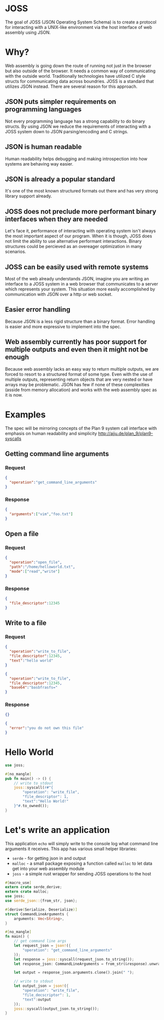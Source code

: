 # JOSS
The goal of JOSS (JSON Operating System Schema) is to create a protocol for interacting with a UNIX-like environment via the host interface of web assembly using JSON.

# Why?

Web assembly is going down the route of running not just in the browser but also outside of the browser.  It needs a common way of communicating with the outside world. Traditionally technologies have utilized C style structs for communicating data across boundries. JOSS is a standard that utilizes JSON instead. There are several reason for this approach.


## JSON puts simpler requirements on programming languages

Not every programming language has a strong capability to do binary structs. By using JSON we reduce the requirements of interacting with a JOSS system down to JSON parsing/encoding and C strings.


## JSON is human readable

Human readability helps debugging and making introspection into how systems are behaving way easier.


## JSON is already a popular standard

It's one of the most known structured formats out there and has very strong library support already.


## JOSS does not preclude more performant binary interfaces when they are needed

Let's face it, performance of interacting with operating system isn't always the most important aspect of our program. When it is though, JOSS does not limit the ability to use alternative performant interactions. Binary structures could be percieved as an overeager optimization in many scenarios.

## JOSS can be easily used with remote systems

Most of the web already understands JSON, imagine you are writing an interface to a JOSS system in a web browser that communicates to a server which represents your system. This situation more easily accomplished by communication with JSON over a http or web socket.

## Easier error handling

Because JSON is a less rigid structure than a binary format.  Error handling is easier and more expressive to implement into the spec.

## Web assembly currently has poor support for multiple outputs and even then it might not be enough

Because web assembly lacks an easy way to return multiple outputs, we are forced to resort to a structured format of some type. Even with the use of multiple outputs, representing return objects that are very nested or have arrays may be problematic. JSON has few if none of these complexities (asside from memory allocation) and works with the web assembly spec as it is now.

# Examples

The spec will be mirroring concepts of the Plan 9 system call interface with emphasis on human readability and simplicity http://aiju.de/plan_9/plan9-syscalls

## Getting command line arguments

### Request

```json
{
  "operation":"get_command_line_arguments"
}  
```
### Response
```json
{
  "arguments":["vim","foo.txt"]
}
```

## Open a file

### Request

```json
{
  "operation":"open_file",
  "path":"/home/helloworld.txt",
  "mode":["read","write"]
}
```
### Response
```json
{
  "file_descriptor":12345
}
```

## Write to a file

### Request

```json
{
  "operation":"write_to_file",
  "file_descriptor":12345,
  "text":"hello world"
}
```

```json
{
  "operation":"write_to_file",
  "file_descriptor":12345,
  "base64":"basbfrasfs="
}
```
### Response
```json
{}
```
```json
{
  "error":"you do not own this file"
}
```

# Hello World

```rust
use joss;

#[no_mangle]
pub fn main() -> () {
    // write to stdout
    joss::syscall(r#"{
        "operation": "write_file",
        "file_descriptor": 1,
        "text":"Hello World!"
    }"#.to_owned());
}
```

# Let's write an application

This application `echo` will simply write to the console log what command line arguments it receives. This app has various small helper libraries:
* `serde` - for getting json in and output
* `malloc` - a small package exposing a function called `malloc` to let data get into your web assembly module
* `joss` - a simple rust wrapper for sending JOSS operations to the host

```rust
#[macro_use]
extern crate serde_derive;
extern crate malloc;
use joss;
use serde_json::{from_str, json};

#[derive(Serialize, Deserialize)]
struct CommandLineArguments {
    arguments: Vec<String>,
}

#[no_mangle]
fn main() {
    // get command line args
    let request_json = json!({
        "operation": "get_command_line_arguments"
    });
    let response = joss::syscall(request_json.to_string());
    let response_json: CommandLineArguments = from_str(&response).unwrap();

    let output = response_json.arguments.clone().join(" ");

    // write to stdout
    let output_json = json!({
        "operation": "write_file",
        "file_decscriptor": 1,
        "text":output
    });
    joss::syscall(output_json.to_string());
}
```
